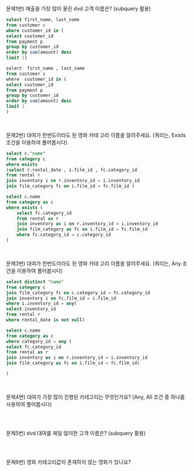 문제1번) 매출을 가장 많이 올린 dvd 고객 이름은? (subquery 활용)

```sql
select first_name, last_name 
from customer c
where customer_id in (
select customer_id 
from payment p 
group by customer_id
order by sum(amount) desc
limit 1)
```
```sql
select  first_name , last_name
from customer c
where  customer_id in (
select customer_id
from payment p
group by customer_id
order by sum(amount) desc
limit 1
)
```
</br>
 

문제2번) 대여가 한번도이라도 된 영화 카테 고리 이름을 알려주세요. (쿼리는, Exists조건을 이용하여 풀어봅시다)

```sql
select c."name" 
from category c 
where exists 
(select r.rental_date , i.film_id , fc.category_id 
from rental r 
join inventory i on r.inventory_id = i.inventory_id 
join film_category fc on i.film_id = fc.film_id )
```

```sql
select c.name
from category as c
where exists (
	select fc.category_id
	from rental as r
	join inventory as i on r.inventory_id = i.inventory_id
	join film_category as fc on i.film_id = fc.film_id
	where fc.category_id = c.category_id
)
```
</br>
 
문제3번) 대여가 한번도이라도 된 영화 카테 고리 이름을 알려주세요. (쿼리는, Any 조건을 이용하여 풀어봅시다)

```sql
select distinct "name"
from category c
join film_category fc on c.category_id = fc.category_id
join inventory i on fc.film_id = i.film_id 
where i.inventory_id = any(
select inventory_id 
from rental r 
where rental_date is not null)
```
```sql
select c.name
from category as c
where category_id = any (
select fc.category_id
from rental as r
join inventory as i on r.inventory_id = i.inventory_id
join film_category as fc on i.film_id = fc.film_id)

)
```
</br>
 
문제4번) 대여가 가장 많이 진행된 카테고리는 무엇인가요? (Any, All 조건 중 하나를 사용하여 풀어봅시다)

```sql
```
</br>
 
문제5번) dvd 대여를 제일 많이한 고객 이름은? (subquery 활용)

```sql
```
</br>
 
문제6번) 영화 카테고리값이 존재하지 않는 영화가 있나요?

```sql
```
</br>
 
